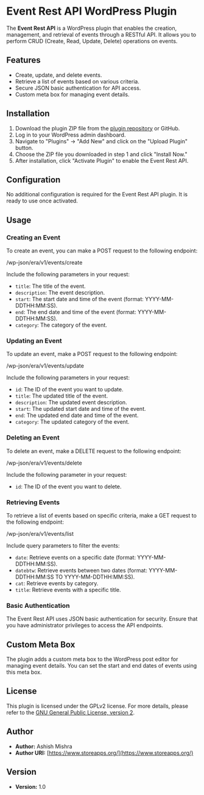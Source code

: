 # Event Rest API WordPress Plugin

The **Event Rest API** is a WordPress plugin that enables the creation, management, and retrieval of events through a RESTful API. It allows you to perform CRUD (Create, Read, Update, Delete) operations on events.

## Features

- Create, update, and delete events.
- Retrieve a list of events based on various criteria.
- Secure JSON basic authentication for API access.
- Custom meta box for managing event details.

## Installation

1. Download the plugin ZIP file from the [plugin repository](#) or GitHub.
2. Log in to your WordPress admin dashboard.
3. Navigate to "Plugins" -> "Add New" and click on the "Upload Plugin" button.
4. Choose the ZIP file you downloaded in step 1 and click "Install Now."
5. After installation, click "Activate Plugin" to enable the Event Rest API.

## Configuration

No additional configuration is required for the Event Rest API plugin. It is ready to use once activated.

## Usage

### Creating an Event

To create an event, you can make a POST request to the following endpoint:

/wp-json/era/v1/events/create


Include the following parameters in your request:

- `title`: The title of the event.
- `description`: The event description.
- `start`: The start date and time of the event (format: YYYY-MM-DDTHH:MM:SS).
- `end`: The end date and time of the event (format: YYYY-MM-DDTHH:MM:SS).
- `category`: The category of the event.

### Updating an Event

To update an event, make a POST request to the following endpoint:

/wp-json/era/v1/events/update


Include the following parameters in your request:

- `id`: The ID of the event you want to update.
- `title`: The updated title of the event.
- `description`: The updated event description.
- `start`: The updated start date and time of the event.
- `end`: The updated end date and time of the event.
- `category`: The updated category of the event.

### Deleting an Event

To delete an event, make a DELETE request to the following endpoint:

/wp-json/era/v1/events/delete


Include the following parameter in your request:

- `id`: The ID of the event you want to delete.

### Retrieving Events

To retrieve a list of events based on specific criteria, make a GET request to the following endpoint:

/wp-json/era/v1/events/list


Include query parameters to filter the events:

- `date`: Retrieve events on a specific date (format: YYYY-MM-DDTHH:MM:SS).
- `datebtw`: Retrieve events between two dates (format: YYYY-MM-DDTHH:MM:SS TO YYYY-MM-DDTHH:MM:SS).
- `cat`: Retrieve events by category.
- `title`: Retrieve events with a specific title.

### Basic Authentication

The Event Rest API uses JSON basic authentication for security. Ensure that you have administrator privileges to access the API endpoints.

## Custom Meta Box

The plugin adds a custom meta box to the WordPress post editor for managing event details. You can set the start and end dates of events using this meta box.

## License

This plugin is licensed under the GPLv2 license. For more details, please refer to the [GNU General Public License, version 2](https://www.gnu.org/licenses/old-licenses/gpl-2.0.html).

## Author

- **Author:** Ashish Mishra
- **Author URI:** [https://www.storeapps.org/](https://www.storeapps.org/)

## Version

- **Version:** 1.0
